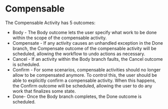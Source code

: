 # Compensable

The Compensable Activity has 5 outcomes:

- Body - The Body outcome lets the user specify what work to be done within the scope of the compensable activity.
- Compensate - If any activity causes an unhandled exception in the Done branch, the Compensate outcome of the compensable activity will be scheduled, allowing the workflow to undo actions as necessary.
- Cancel - If an activity within the Body branch faults, the Cancel outcome is scheduled.
- Confirm - For some scenarios, compensable activities should no longer allow to be compensated anymore.
    To control this, the user should be able to explicitly confirm a compensable activity. When this happens, the Confirm outcome will be scheduled, allowing the user to do any work that finalizes some state.
- Done- Once the Body branch completes, the Done outcome is scheduled.